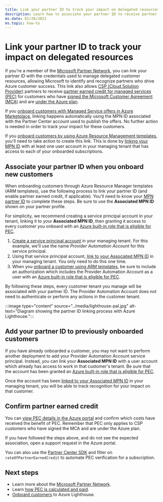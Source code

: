 ```yaml
---
title: Link your partner ID to track your impact on delegated resources
description: Learn how to associate your partner ID to receive partner earned credit (PEC) on customer resources you manage through Azure Lighthouse.
ms.date: 01/28/2021
ms.topic: how-to
---
```


# Link your partner ID to track your impact on delegated resources 

If you're a member of the [Microsoft Partner Network](https://partner.microsoft.com/), you can link your partner ID with the credentials used to manage delegated customer resources, allowing Microsoft to identify and recognize partners who drive Azure customer success. This link also allows [CSP (Cloud Solution Provider)](/partner-center/csp-overview) partners to receive [partner earned credit for managed services (PEC)](/partner-center/partner-earned-credit) for customers who have [signed the Microsoft Customer Agreement (MCA)](/partner-center/confirm-customer-agreement) and are [under the Azure plan](/partner-center/azure-plan-get-started).

If you [onboard customers with Managed Service offers in Azure Marketplace](publish-managed-services-offers.md), linking happens automatically using the MPN ID associated with the Partner Center account used to publish the offers. No further action is needed in order to track your impact for these customers.

If you [onboard customers by using Azure Resource Management templates](onboard-customer.md), you'll need to take action to create this link. This is done by [linking your MPN ID](../../cost-management-billing/manage/link-partner-id.md) with at least one user account in your managing tenant that has access to each of your onboarded subscriptions.

## Associate your partner ID when you onboard new customers

When onboarding customers through Azure Resource Manager templates (ARM templates), use the following process to link your partner ID (and enable partner earned credit, if applicable). You'll need to know your [MPN partner ID](/partner-center/partner-center-account-setup#locate-your-mpn-id) to complete these steps. Be sure to use the **Associated MPN ID** shown on your partner profile.

For simplicity, we recommend creating a service principal account in your tenant, linking it to your **Associated MPN ID**, then granting it access to every customer you onboard with an [Azure built-in role that is eligible for PEC](/partner-center/azure-roles-perms-pec).

1. [Create a service principal account](../../active-directory/develop/howto-authenticate-service-principal-powershell.md) in your managing tenant. For this example, we'll use the name *Provider Automation Account* for this service principal.
1. Using that service principal account, [link to your Associated MPN ID](../../cost-management-billing/manage/link-partner-id.md#link-to-a-partner-id) in your managing tenant. You only need to do this one time.
1. When you [onboard a customer using ARM templates](onboard-customer.md), be sure to include an authorization which includes the Provider Automation Account as a user with an [Azure built-in role that is eligible for PEC](/partner-center/azure-roles-perms-pec).

By following these steps, every customer tenant you manage will be associated with your partner ID. The Provider Automation Account does not need to authenticate or perform any actions in the customer tenant.

:::image type="content" source="../media/lighthouse-pal.jpg" alt-text="Diagram showing the partner ID linking process with Azure Lighthouse.":::

## Add your partner ID to previously onboarded customers

If you have already onboarded a customer, you may not want to perform another deployment to add your Provider Automation Account service principal. Instead, you can link your **Associated MPN ID** with a user account which already has access to work in that customer's tenant. Be sure that the account has been granted an [Azure built-in role that is eligible for PEC](/partner-center/azure-roles-perms-pec).

Once the account has been [linked to your Associated MPN ID](../../cost-management-billing/manage/link-partner-id.md#link-to-a-partner-id) in your managing tenant, you will be able to track recognition for your impact on that customer.

## Confirm partner earned credit

You can [view PEC details in the Azure portal](/partner-center/partner-earned-credit-explanation#azure-cost-management) and confirm which costs have received the benefit of PEC. Remember that PEC only applies to CSP customers who have signed the MCA and are under the Azure plan.

If you have followed the steps above, and do not see the expected association, open a support request in the Azure portal.

You can also use the [Partner Center SDK](/partner-center/develop/get-invoice-unbilled-consumption-lineitems) and filter on `rateOfPartnerEarnedCredit` to automate PEC verification for a subscription.

## Next steps

- Learn more about the [Microsoft Partner Network](/partner-center/mpn-overview).
- Learn [how PEC is calculated and paid](/partner-center/partner-earned-credit-explanation).
- [Onboard customers](onboard-customer.md) to Azure Lighthouse.